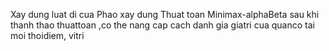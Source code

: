 Xay dung luat di cua Phao
xay dung Thuat toan Minimax-alphaBeta
sau khi thanh thao thuattoan ,co the nang cap cach danh gia giatri cua quanco tai moi thoidiem, vitri